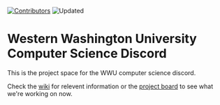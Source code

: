 [![Contributors][contributors-shield]][contributors-url] 
![Updated][updated-shield]


# Western Washington University Computer Science Discord 

This is the project space for the WWU computer science discord.

Check the [wiki](https://github.com/roszakc/wwucsDiscord/wiki) for relevent information or the [project board](https://github.com/roszakc/wwucsDiscord/projects/1) to see what we're working on now.


[contributors-shield]: https://img.shields.io/github/contributors/roszakc/wwucsDiscord.svg?style=for-the-badge
[contributors-url]: https://github.com/roszakc/wwucsDiscord/graphs/contributors
[updated-shield]: https://img.shields.io/github/last-commit/roszakc/wwucsDiscord?logo=Github&style=for-the-badge
